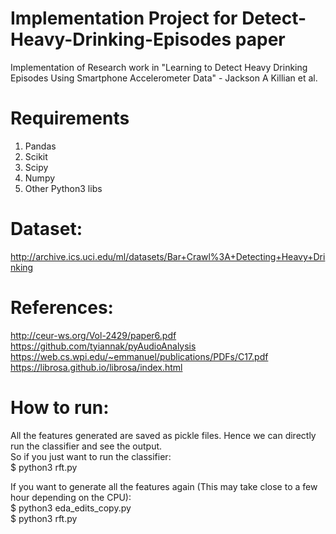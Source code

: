 # Implementation Project for Detect-Heavy-Drinking-Episodes paper
Implementation of Research work in "Learning to Detect Heavy Drinking Episodes Using Smartphone Accelerometer Data" - Jackson A Killian et al.

# Requirements
1. Pandas
2. Scikit
3. Scipy
4. Numpy
5. Other Python3 libs

# Dataset:
http://archive.ics.uci.edu/ml/datasets/Bar+Crawl%3A+Detecting+Heavy+Drinking  

# References:
http://ceur-ws.org/Vol-2429/paper6.pdf  
https://github.com/tyiannak/pyAudioAnalysis  
https://web.cs.wpi.edu/~emmanuel/publications/PDFs/C17.pdf  
https://librosa.github.io/librosa/index.html  

# How to run:
All the features generated are saved as pickle files. Hence we can directly run the classifier and see the output.  
So if you just want to run the classifier:  
$ python3 rft.py  

If you want to generate all the features again (This may take close to a few hour depending on the CPU):  
$ python3 eda_edits_copy.py  
$ python3 rft.py  

